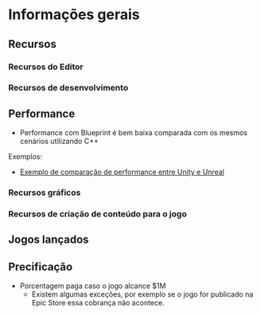 # Informações gerais

## Recursos

### Recursos do Editor

### Recursos de desenvolvimento

## Performance
- Performance com Blueprint é bem baixa comparada com os mesmos cenários utilizando C++


Exemplos:
- [Exemplo de comparação de performance entre Unity e Unreal](https://www.youtube.com/watch?v=uGVxwwokGIg&t=743s&pp=ygUbdW5pdHkgdnMgdW5yZWFsIHBlcmZvcm1hbmNl])

### Recursos gráficos
### Recursos de criação de conteúdo para o jogo
## Jogos lançados

## Precificação

- Porcentagem paga caso o jogo alcance $1M 
	- Existem algumas exceções, por exemplo se o jogo for publicado na Epic Store essa cobrança não acontece.